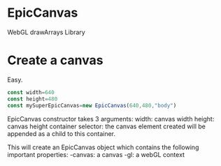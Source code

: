 # EpicCanvas
WebGL drawArrays Library

# Create a canvas
Easy.
```js
const width=640
const height=480
const mySuperEpicCanvas=new EpicCanvas(640,480,"body")
```
EpicCanvas constructor takes 3 arguments:
width: canvas width
height: canvas height
container selector: the canvas element created will be appended as a child to this container.

This will create an EpicCanvas object which contains the following important properties:
-canvas: a canvas
-gl: a webGL context
